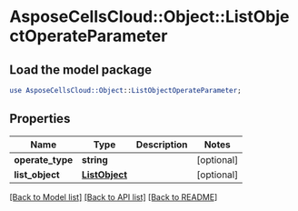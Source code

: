 # AsposeCellsCloud::Object::ListObjectOperateParameter

## Load the model package
```perl
use AsposeCellsCloud::Object::ListObjectOperateParameter;
```

## Properties
Name | Type | Description | Notes
------------ | ------------- | ------------- | -------------
**operate_type** | **string** |  | [optional] 
**list_object** | [**ListObject**](ListObject.md) |  | [optional] 

[[Back to Model list]](../README.md#documentation-for-models) [[Back to API list]](../README.md#documentation-for-api-endpoints) [[Back to README]](../README.md)


